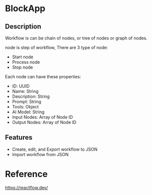 # BlockApp

## Description

Workflow is can be chain of nodes, or tree of nodes or graph of nodes.

node is step of workflow, There are 3 type of node:
- Start node
- Process node
- Stop node

Each node can have these properties:
- ID: UUID
- Name: String
- Description: String
- Prompt: String
- Tools: Object
- AI Model: String
- Input Nodes: Array of Node ID
- Output Nodes: Array of Node ID

## Features

- Create, edit, and Export workflow to JSON 
- Import workflow from JSON


# Reference
https://reactflow.dev/
